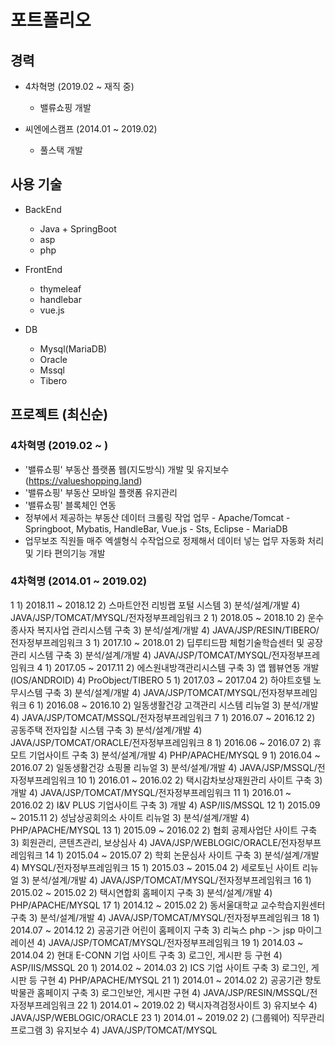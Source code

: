 # 포트폴리오

## 경력
* 4차혁명 (2019.02 ~ 재직 중)
  * 밸류쇼핑 개발
 
* 씨엔에스캠프 (2014.01 ~ 2019.02)
  * 풀스택 개발

## 사용 기술
* BackEnd
  * Java + SpringBoot
  * asp
  * php

* FrontEnd
  * thymeleaf
  * handlebar
  * vue.js

* DB
  * Mysql(MariaDB)
  * Oracle
  * Mssql
  * Tibero
  
## 프로젝트 (최신순)
### 4차혁명 (2019.02 ~ )
* '밸류쇼핑' 부동산 플랫폼 웹(지도방식) 개발 및 유지보수 (https://valueshopping.land) 
* '밸류쇼핑' 부동산 모바일 플랫폼 유지관리 
* '밸류쇼핑' 블록체인 연동 
* 정부에서 제공하는 부동산 데이터 크롤링 작업 업무 - Apache/Tomcat - Springboot, Mybatis, HandleBar, Vue.js - Sts, Eclipse - MariaDB
* 업무보조 직원들 매주 엑셀형식 수작업으로 정제해서 데이터 넣는 업무 자동화 처리 및 기타 편의기능 개발

### 4차혁명 (2014.01 ~ 2019.02)
1 1) 2018.11 ~ 2018.12 2) 스마트안전 리빙랩 포털 시스템 3) 분석/설계/개발 4) JAVA/JSP/TOMCAT/MYSQL/전자정부프레임워크
2 1) 2018.05 ~ 2018.10 2) 운수종사자 복지사업 관리시스템 구축 3) 분석/설계/개발 4) JAVA/JSP/RESIN/TIBERO/전자정부프레임워크
3 1) 2017.10 ~ 2018.01 2) 딥루티드팜 체험기술학습센터 및 공장관리 시스템 구축 3) 분석/설계/개발 4) JAVA/JSP/TOMCAT/MYSQL/전자정부프레임워크
4 1) 2017.05 ~ 2017.11 2) 에스원내방객관리시스템 구축 3) 앱 웹뷰연동 개발(IOS/ANDROID) 4) ProObject/TIBERO
5 1) 2017.03 ~ 2017.04 2) 하야트호텔 노무시스템 구축 3) 분석/설계/개발 4) JAVA/JSP/TOMCAT/MYSQL/전자정부프레임워크
6 1) 2016.08 ~ 2016.10 2) 일동생활건강 고객관리 시스템 리뉴얼 3) 분석/개발 4) JAVA/JSP/TOMCAT/MSSQL/전자정부프레임워크
7 1) 2016.07 ~ 2016.12 2) 공동주택 전자입찰 시스템 구축 3) 분석/설계/개발 4) JAVA/JSP/TOMCAT/ORACLE/전자정부프레임워크
8 1) 2016.06 ~ 2016.07 2) 휴모트 기업사이트 구축 3) 분석/설계/개발 4) PHP/APACHE/MYSQL
9 1) 2016.04 ~ 2016.07 2) 일동생활건강 쇼핑몰 리뉴얼 3) 분석/설계/개발 4) JAVA/JSP/MSSQL/전자정부프레임워크
10 1) 2016.01 ~ 2016.02 2) 택시감차보상재원관리 사이트 구축 3) 개발 4) JAVA/JSP/TOMCAT/MYSQL/전자정부프레임워크
11 1) 2016.01 ~ 2016.02 2) I&V PLUS 기업사이트 구축 3) 개발 4) ASP/IIS/MSSQL
12 1) 2015.09 ~ 2015.11 2) 성남상공회의소 사이트 리뉴얼 3) 분석/설계/개발 4) PHP/APACHE/MYSQL
13 1) 2015.09 ~ 2016.02 2) 협회 공제사업단 사이트 구축 3) 회원관리, 콘텐츠관리, 보상심사 4) JAVA/JSP/WEBLOGIC/ORACLE/전자정부프레임워크
14 1) 2015.04 ~ 2015.07 2) 학회 논문심사 사이트 구축 3) 분석/설계/개발 4) MYSQL/전자정부프레임워크
15 1) 2015.03 ~ 2015.04 2) 세로토닌 사이트 리뉴얼 3) 분석/설계/개발 4) JAVA/JSP/TOMCAT/MYSQL/전자정부프레임워크
16 1) 2015.02 ~ 2015.02 2) 택시연합회 홈페이지 구축 3) 분석/설계/개발 4) PHP/APACHE/MYSQL
17 1) 2014.12 ~ 2015.02 2) 동서울대학교 교수학습지원센터 구축 3) 분석/설계/개발 4) JAVA/JSP/TOMCAT/MYSQL/전자정부프레임워크
18 1) 2014.07 ~ 2014.12 2) 공공기관 어린이 홈페이지 구축 3) 리눅스 php -＞ jsp 마이그레이션 4) JAVA/JSP/TOMCAT/MYSQL/전자정부프레임워크
19 1) 2014.03 ~ 2014.04 2) 현대 E-CONN 기업 사이트 구축 3) 로그인, 게시판 등 구현 4) ASP/IIS/MSSQL
20 1) 2014.02 ~ 2014.03 2) ICS 기업 사이트 구축 3) 로그인, 게시판 등 구현 4) PHP/APACHE/MYSQL
21 1) 2014.01 ~ 2014.02 2) 공공기관 향토박물관 홈페이지 구축 3) 로그인보안, 게시판 구현 4) JAVA/JSP/RESIN/MSSQL/전자정부프레임워크
22 1) 2014.01 ~ 2019.02 2) 택시자격검정사이트 3) 유지보수 4) JAVA/JSP/WEBLOGIC/ORACLE
23 1) 2014.01 ~ 2019.02 2) (그룹웨어) 직무관리 프로그램 3) 유지보수 4) JAVA/JSP/TOMCAT/MYSQL
